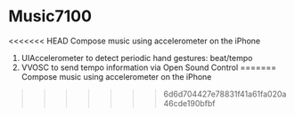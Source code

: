 Music7100
=========

<<<<<<< HEAD
Compose music using accelerometer on the iPhone

1) UIAccelerometer to detect periodic hand gestures: beat/tempo
2) VVOSC to send tempo information via Open Sound Control
=======
Compose music using accelerometer on the iPhone
>>>>>>> 6d6d704427e78831f41a61fa020a46cde190bfbf
